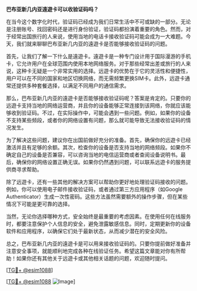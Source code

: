 **巴布亚新几内亚遠遊卡可以收验证码吗？**

在当今这个数字化时代，验证码已经成为我们日常生活中不可或缺的一部分。无论是注册账号、找回密码还是进行身份验证，验证码都扮演着重要的角色。然而，对于经常出国旅行的人来说，使用当地的电话卡接收验证码可能会成为一大难题。今天，我们就来聊聊巴布亚新几内亚的遠遊卡是否能够接收验证码的问题。

首先，让我们了解一下什么是遠遊卡。遠遊卡是一种专门设计用于国际漫游的手机卡，它允许用户在全球范围内使用本地网络服务。对于那些经常出差或旅行的人来说，这种卡无疑是一个非常实用的选择。远遊卡的优势在于它的灵活性和便捷性，用户可以在不同的国家和地区切换网络，而无需频繁更换SIM卡。此外，远遊卡通常还提供多种套餐选择，以满足不同用户的通信需求。

那么，巴布亚新几内亚的遠遊卡是否能够接收验证码呢？答案是肯定的。只要你的远遊卡支持当地的网络运营商，并且你的设备能够正常连接到该网络，你就应该能够收到验证码。不过，在实际操作中，可能会遇到一些问题。例如，如果你的设备不支持某些频段，或者你的网络设置有问题，那么就可能导致无法接收验证码的情况发生。

为了解决这些问题，建议你在出国前做好充分的准备。首先，确保你的远遊卡已经激活并且有足够的余额。其次，检查你的设备是否支持当地的网络频段。如果你不确定自己的设备是否兼容，可以咨询当地的电信运营商或者查阅设备说明书。最后，确保你的网络设置正确无误。如果你仍然遇到问题，可以联系远遊卡的服务提供商寻求帮助。

除了远遊卡，还有一些其他的解决方案可以帮助你更好地处理验证码接收的问题。例如，你可以使用电子邮件接收验证码，或者通过第三方应用程序（如Google Authenticator）生成一次性密码。这些方法虽然需要额外的操作步骤，但在某些情况下可能是更可靠的选择。

当然，无论你选择哪种方式，安全始终是最重要的考虑因素。在使用任何在线服务时，都要注意保护个人信息的安全，避免泄露敏感信息。同时，定期更新你的设备软件和应用程序，以确保它们处于最新状态，从而减少潜在的安全风险。

总之，巴布亚新几内亚的遠遊卡是可以用来接收验证码的。只要你提前做好准备并注意安全事项，就能顺利地完成各种在线验证任务。希望这篇文章能对你有所帮助！如果你还有其他关于远遊卡或其他相关话题的问题，欢迎随时提问。

[[TG💪+ @esim1088](https://t.me/s/esim1088)]

[[TG💪+ @esim1088](https://t.me/s/esim1088) ![Image](https://i.postimg.cc/4NQfJmqS/Snipaste-2025-05-13-00-14-12.png)]
